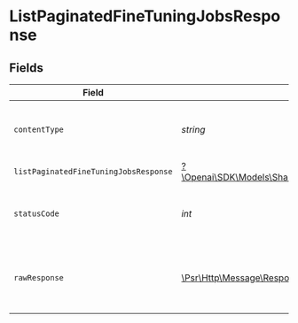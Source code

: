 # ListPaginatedFineTuningJobsResponse


## Fields

| Field                                                                                                                        | Type                                                                                                                         | Required                                                                                                                     | Description                                                                                                                  |
| ---------------------------------------------------------------------------------------------------------------------------- | ---------------------------------------------------------------------------------------------------------------------------- | ---------------------------------------------------------------------------------------------------------------------------- | ---------------------------------------------------------------------------------------------------------------------------- |
| `contentType`                                                                                                                | *string*                                                                                                                     | :heavy_check_mark:                                                                                                           | HTTP response content type for this operation                                                                                |
| `listPaginatedFineTuningJobsResponse`                                                                                        | [?\Openai\SDK\Models\Shared\ListPaginatedFineTuningJobsResponse](../../Models/Shared/ListPaginatedFineTuningJobsResponse.md) | :heavy_minus_sign:                                                                                                           | OK                                                                                                                           |
| `statusCode`                                                                                                                 | *int*                                                                                                                        | :heavy_check_mark:                                                                                                           | HTTP response status code for this operation                                                                                 |
| `rawResponse`                                                                                                                | [\Psr\Http\Message\ResponseInterface](https://www.php-fig.org/psr/psr-7/#33-psrhttpmessageresponseinterface)                 | :heavy_minus_sign:                                                                                                           | Raw HTTP response; suitable for custom response parsing                                                                      |